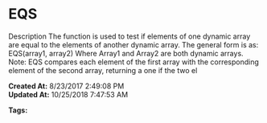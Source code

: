 # EQS

Description The function is used to test if elements of one dynamic array are equal to the elements of another dynamic array. The general form is as: EQS(array1, array2) Where Array1 and Array2 are both dynamic arrays. Note: EQS compares each element of the first array with the corresponding element of the second array, returning a one if the two el  

**Created At:** 8/23/2017 2:49:08 PM  
**Updated At:** 10/25/2018 7:47:53 AM  

**Tags:**
<badge text='dynamic array operations' vertical='middle' />
